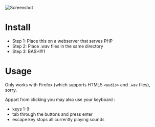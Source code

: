 ![Screenshot](http://dev.sunfox.org/bigbuttons/bigbuttons.png)

Install
=======

- Step 1: Place this on a webserver that serves PHP
- Step 2: Place .wav files in the same directory
- Step 3: BASH!!!1

Usage
=====

Only works with Firefox (which supports HTML5 `<audio>` and `.wav` files), sorry.

Appart from clicking you may also use your keyboard :

- keys 1-9
- tab through the buttons and press enter
- escape key stops all currently playing sounds
